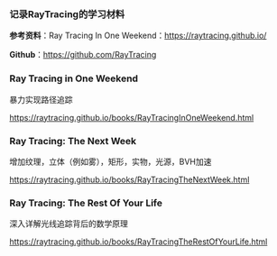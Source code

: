 ### 记录RayTracing的学习材料

**参考资料**：Ray Tracing In One Weekend：https://raytracing.github.io/

**Github**：https://github.com/RayTracing



### Ray Tracing in One Weekend

暴力实现路径追踪

https://raytracing.github.io/books/RayTracingInOneWeekend.html

### Ray Tracing: The Next Week

增加纹理，立体（例如雾），矩形，实物，光源，BVH加速

https://raytracing.github.io/books/RayTracingTheNextWeek.html

### Ray Tracing: The Rest Of Your Life

深入详解光线追踪背后的数学原理

https://raytracing.github.io/books/RayTracingTheRestOfYourLife.html


